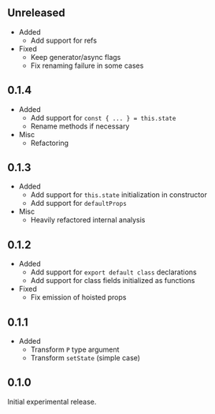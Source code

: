 ## Unreleased

- Added
  - Add support for refs
- Fixed
  - Keep generator/async flags
  - Fix renaming failure in some cases

## 0.1.4

- Added
  - Add support for `const { ... } = this.state`
  - Rename methods if necessary
- Misc
  - Refactoring

## 0.1.3

- Added
  - Add support for `this.state` initialization in constructor
  - Add support for `defaultProps`
- Misc
  - Heavily refactored internal analysis

## 0.1.2

- Added
  - Add support for `export default class` declarations
  - Add support for class fields initialized as functions
- Fixed
  - Fix emission of hoisted props

## 0.1.1

- Added
  - Transform `P` type argument
  - Transform `setState` (simple case)

## 0.1.0

Initial experimental release.
